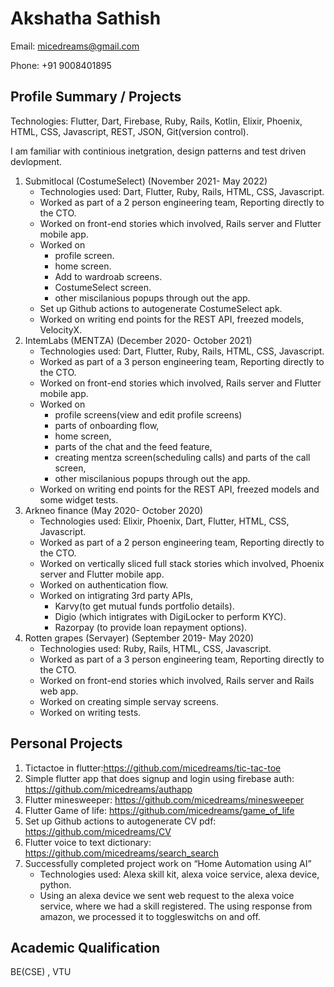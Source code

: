 # Akshatha Sathish

Email: micedreams@gmail.com

Phone: +91 9008401895

## Profile Summary / Projects

Technologies: Flutter, Dart, Firebase, Ruby, Rails, Kotlin, Elixir, Phoenix, HTML, CSS, Javascript, REST, JSON, Git(version control).

I am familiar with continious inetgration, design patterns and test driven devlopment.

1. Submitlocal (CostumeSelect) (November 2021- May 2022)
   * Technologies used:  Dart, Flutter, Ruby, Rails, HTML, CSS, Javascript.
   * Worked as part of a 2 person engineering team, Reporting directly to the CTO.
   * Worked on front-end stories which involved, Rails server and Flutter mobile app.
   * Worked on 
      * profile screen.
      * home screen.
      * Add to wardroab screens.
      * CostumeSelect screen.
      * other miscilanious popups through out the app. 
   * Set up Github actions to autogenerate CostumeSelect apk.
   * Worked on writing end points for the REST API, freezed models, VelocityX.
1. IntemLabs (MENTZA) (December 2020- October 2021)
   * Technologies used:  Dart, Flutter, Ruby, Rails, HTML, CSS, Javascript.
   * Worked as part of a 3 person engineering team, Reporting directly to the CTO.
   * Worked on front-end stories which involved, Rails server and Flutter mobile app.
   * Worked on 
      * profile screens(view and edit profile screens)
      * parts of onboarding flow,
      * home screen, 
      * parts of the chat and the feed feature, 
      * creating mentza screen(scheduling calls) and parts of the call screen,
      * other miscilanious popups through out the app. 
   * Worked on writing end points for the REST API, freezed models and some widget tests. 
1. Arkneo finance (May 2020- October 2020)
   * Technologies used: Elixir, Phoenix, Dart, Flutter, HTML, CSS, Javascript.
   * Worked as part of a 2 person engineering team, Reporting directly to the CTO.
   * Worked on vertically sliced full stack stories which involved, Phoenix server and Flutter mobile app.
   * Worked on authentication flow.
   * Worked on intigrating 3rd party APIs,
      * Karvy(to get mutual funds portfolio details). 
      * Digio (which intigrates with DigiLocker to perform KYC).
      * Razorpay (to provide loan repayment options).
1. Rotten grapes (Servayer) (September 2019- May 2020)
   * Technologies used: Ruby, Rails, HTML, CSS, Javascript.
   * Worked as part of a 3 person engineering team, Reporting directly to the CTO.
   * Worked on front-end stories which involved, Rails server and Rails web app.
   * Worked on creating simple servay screens.
   * Worked on writing tests. 

## Personal Projects
1. Tictactoe in flutter:https://github.com/micedreams/tic-tac-toe
1. Simple flutter app that does signup and login using firebase auth: https://github.com/micedreams/authapp 
1. Flutter minesweeper: https://github.com/micedreams/minesweeper
1. Flutter Game of life: https://github.com/micedreams/game_of_life
1. Set up Github actions to autogenerate CV pdf: https://github.com/micedreams/CV
1. Flutter voice to text dictionary: https://github.com/micedreams/search_search
1. Successfully completed project work on “Home Automation using AI”
   * Technologies used: Alexa skill kit, alexa voice service, alexa device, python.
   * Using an alexa device we sent web request to the alexa voice service, 
   where we had a skill registered. The using response from amazon, we processed it to toggleswitchs on and off.

## Academic Qualification
BE(CSE) , VTU 
